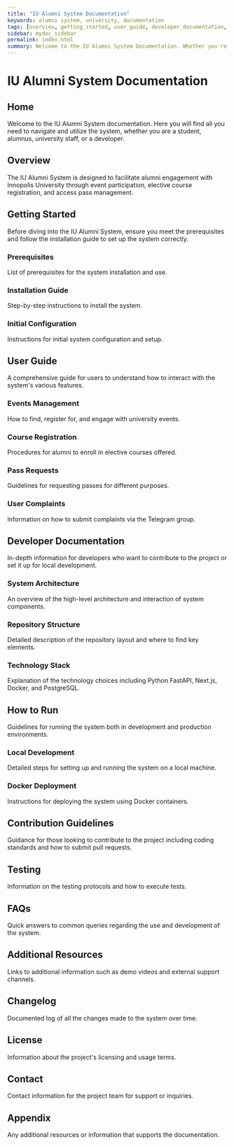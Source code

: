 ```yaml
---
title: "IU Alumni System Documentation"
keywords: alumni system, university, documentation
tags: [overview, getting_started, user_guide, developer_documentation, how_to, faq]
sidebar: mydoc_sidebar
permalink: index.html
summary: Welcome to the IU Alumni System Documentation. Whether you're a student, alumnus, university staff, or developer, this comprehensive guide will assist you in navigating and utilizing the system.
---
```


# IU Alumni System Documentation

## Home
Welcome to the IU Alumni System documentation. Here you will find all you need to navigate and utilize the system, whether you are a student, alumnus, university staff, or a developer.

## Overview
The IU Alumni System is designed to facilitate alumni engagement with Innopolis University through event participation, elective course registration, and access pass management.

## Getting Started
Before diving into the IU Alumni System, ensure you meet the prerequisites and follow the installation guide to set up the system correctly.

### Prerequisites
List of prerequisites for the system installation and use.

### Installation Guide
Step-by-step instructions to install the system.

### Initial Configuration
Instructions for initial system configuration and setup.

## User Guide
A comprehensive guide for users to understand how to interact with the system's various features.

### Events Management
How to find, register for, and engage with university events.

### Course Registration
Procedures for alumni to enroll in elective courses offered.

### Pass Requests
Guidelines for requesting passes for different purposes.

### User Complaints
Information on how to submit complaints via the Telegram group.

## Developer Documentation
In-depth information for developers who want to contribute to the project or set it up for local development.

### System Architecture
An overview of the high-level architecture and interaction of system components.

### Repository Structure
Detailed description of the repository layout and where to find key elements.

### Technology Stack
Explanation of the technology choices including Python FastAPI, Next.js, Docker, and PostgreSQL.

## How to Run
Guidelines for running the system both in development and production environments.

### Local Development
Detailed steps for setting up and running the system on a local machine.

### Docker Deployment
Instructions for deploying the system using Docker containers.

## Contribution Guidelines
Guidance for those looking to contribute to the project including coding standards and how to submit pull requests.

## Testing
Information on the testing protocols and how to execute tests.

## FAQs
Quick answers to common queries regarding the use and development of the system.

## Additional Resources
Links to additional information such as demo videos and external support channels.

## Changelog
Documented log of all the changes made to the system over time.

## License
Information about the project's licensing and usage terms.

## Contact
Contact information for the project team for support or inquiries.

## Appendix
Any additional resources or information that supports the documentation.
